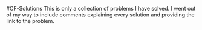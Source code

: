 #CF-Solutions
This is only a collection of problems I have solved. I went out of my way to include comments explaining every solution and providing the link to the problem.
